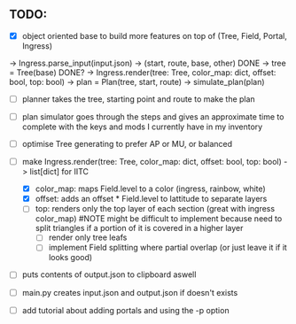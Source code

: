 ## TODO:
- [x] object oriented base to build more features on top of (Tree, Field, Portal, Ingress)

-> Ingress.parse_input(input.json) -> (start, route, base, other) DONE
-> tree = Tree(base) DONE?
-> Ingress.render(tree: Tree, color_map: dict, offset: bool, top: bool)
-> plan = Plan(tree, start, route)
-> simulate_plan(plan)

- [ ] planner takes the tree, starting point and route to make the plan
- [ ] plan simulator goes through the steps and gives an approximate time to complete with the keys and mods I currently have in my inventory
- [ ] optimise Tree generating to prefer AP or MU, or balanced

- [ ] make Ingress.render(tree: Tree, color_map: dict, offset: bool, top: bool) -> list[dict] for IITC 
    - [x] color_map: maps Field.level to a color (ingress, rainbow, white)
    - [x] offset: adds an offset * Field.level to lattitude to separate layers 
    - [ ] top: renders only the top layer of each section (great with ingress color_map) #NOTE might be difficult to implement because need to split triangles if a portion of it is covered in a higher layer
        - [ ] render only tree leafs
        - [ ] implement Field splitting where partial overlap (or just leave it if it looks good)

- [ ] puts contents of output.json to clipboard aswell
- [ ] main.py creates input.json and output.json if doesn't exists
- [ ] add tutorial about adding portals and using the -p option 